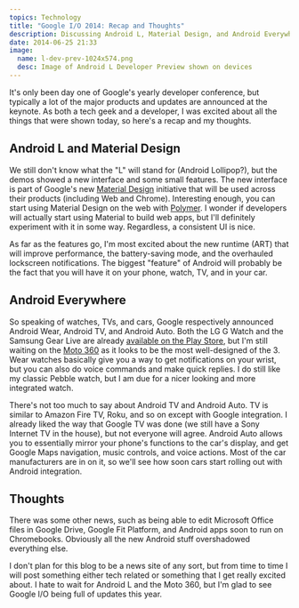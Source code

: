 ```yaml
---
topics: Technology
title: "Google I/O 2014: Recap and Thoughts"
description: Discussing Android L, Material Design, and Android Everywhere from this year's Google I/O.
date: 2014-06-25 21:33
image:
  name: l-dev-prev-1024x574.png
  desc: Image of Android L Developer Preview shown on devices
---
```


It's only been day one of Google's yearly developer conference, but typically a lot of the major products and updates are announced at the keynote. As both a tech geek and a developer, I was excited about all the things that were shown today, so here's a recap and my thoughts.

## Android L and Material Design

We still don't know what the "L" will stand for (Android Lollipop?), but the demos showed a new interface and some small features. The new interface is part of Google's new [Material Design](http://www.google.com/design/) initiative that will be used across their products (including Web and Chrome). Interesting enough, you can start using Material Design on the web with [Polymer](http://www.polymer-project.org/docs/elements/material.html). I wonder if developers will actually start using Material to build web apps, but I'll definitely experiment with it in some way. Regardless, a consistent UI is nice.

As far as the features go, I'm most excited about the new runtime (ART) that will improve performance, the battery-saving mode, and the overhauled lockscreen notifications. The biggest "feature" of Android will probably be the fact that you will have it on your phone, watch, TV, and in your car.

## Android Everywhere

So speaking of watches, TVs, and cars, Google respectively announced Android Wear, Android TV, and Android Auto. Both the LG G Watch and the Samsung Gear Live are already [available on the Play Store](https://play.google.com/store/devices/collection/promotion_5000135_android_wear_us), but I'm still waiting on the [Moto 360](https://moto360.motorola.com/) as it looks to be the most well-designed of the 3. Wear watches basically give you a way to get notifications on your wrist, but you can also do voice commands and make quick replies. I do still like my classic Pebble watch, but I am due for a nicer looking and more integrated watch.

There's not too much to say about Android TV and Android Auto. TV is similar to Amazon Fire TV, Roku, and so on except with Google integration. I already liked the way that Google TV was done (we still have a Sony Internet TV in the house), but not everyone will agree. Android Auto allows you to essentially mirror your phone's functions to the car's display, and get Google Maps navigation, music controls, and voice actions. Most of the car manufacturers are in on it, so we'll see how soon cars start rolling out with Android integration.

## Thoughts

There was some other news, such as being able to edit Microsoft Office files in Google Drive, Google Fit Platform, and Android apps soon to run on Chromebooks. Obviously all the new Android stuff overshadowed everything else.

I don't plan for this blog to be a news site of any sort, but from time to time I will post something either tech related or something that I get really excited about. I hate to wait for Android L and the Moto 360, but I'm glad to see Google I/O being full of updates this year.
